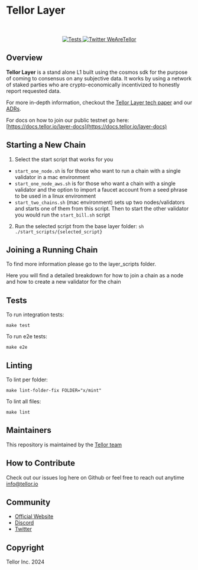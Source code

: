 # Tellor Layer<br/><br/>

<p align="center">
  <a href="https://github.com/tellor-io/layer/actions/workflows/go.yml">
    <img src="https://github.com/tellor-io/layer/actions/workflows/go.yml/badge.svg" alt="Tests" />
  </a>
  <a href='https://twitter.com/WeAreTellor'>
    <img src='https://img.shields.io/twitter/url/http/shields.io.svg?style=social' alt='Twitter WeAreTellor' />
  </a>
</p>

## Overview <a name="overview"> </a>

<b>Tellor Layer</b> is a stand alone L1 built using the cosmos sdk for the purpose of coming to
consensus on any subjective data. It works by using a network of staked parties who are
crypto-economically incentivized to honestly report requested data.

For more in-depth information, checkout the [Tellor Layer tech paper](https://github.com/tellor-io/layer/blob/main/TellorLayer%20-%20tech.pdf) and our [ADRs](https://github.com/tellor-io/layer/tree/main/adr).

For docs on how to join our public testnet go here:  [https://docs.tellor.io/layer-docs](https://docs.tellor.io/layer-docs)

## Starting a New Chain

1) Select the start script that works for you

- `start_one_node.sh` is for those who want to run a chain with a single validator in a mac environment
- `start_one_node_aws.sh` is for those who want a chain with a single validator and the option to import a faucet account from a seed phrase to be used in a linux environment
- `start_two_chains.sh` (mac environment) sets up two nodes/validators and starts one of them from this script. Then to start the other validator you would run the `start_bill.sh` script

2) Run the selected script from the base layer folder:
`sh ./start_scripts/{selected_script}`

## Joining a Running Chain

To find more information please go to the layer_scripts folder.

Here you will find a detailed breakdown for how to join a chain as a node and how to create a new validator for the chain

## Tests

To run integration tests:

`make test`

To run e2e tests:

`make e2e`

## Linting

To lint per folder:

`make lint-folder-fix FOLDER="x/mint"`

To lint all files:

`make lint`

## Maintainers<a name="maintainers"> </a>

This repository is maintained by the [Tellor team](https://github.com/orgs/tellor-io/people)

## How to Contribute<a name="how2contribute"> </a>  

Check out our issues log here on Github or feel free to reach out anytime [info@tellor.io](mailto:info@tellor.io)

## Community<a name="community"> </a>  

- [Official Website](https://tellor.io/)
- [Discord](https://discord.gg/n7drGjh)
- [Twitter](https://twitter.com/wearetellor)

## Copyright<a name="copyright"> </a>  

Tellor Inc. 2024
